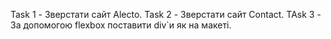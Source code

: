 Task 1 - Зверстати сайт Alecto.
Task 2 - Зверстати сайт Contact.
TAsk 3 - За допомогою flexbox поставити div`и як на макеті.